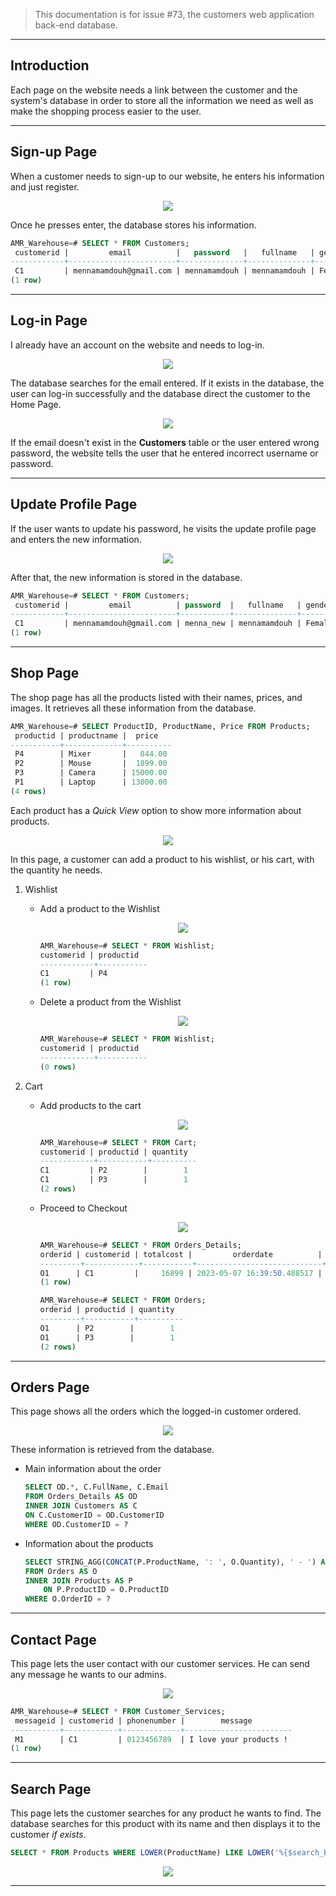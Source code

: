 > This documentation is for issue #73, the customers web application back-end database.

<hr>

## Introduction ##

Each page on the website needs a link between the customer and the system's database in order to store all the information we need as well as make the shopping process easier to the user.

<hr>

## Sign-up Page ##

When a customer needs to sign-up to our website, he enters his information and just register.

<p align="center">
<img src="images/web-application-back-end/Register.png">
</p>

Once he presses enter, the database stores his information.

```sql
AMR_Warehouse=# SELECT * FROM Customers;
 customerid |         email          |   password   |   fullname   | gender
------------+------------------------+--------------+--------------+--------
 C1         | mennamamdouh@gmail.com | mennamamdouh | mennamamdouh | Female
(1 row)
```

<hr>

## Log-in Page ##

I already have an account on the website and needs to log-in.

<p align="center">
<img src="images/web-application-back-end/Log-in.png">
</p>

The database searches for the email entered. If it exists in the database, the user can log-in successfully and the database direct the customer to the Home Page.

<p align="center">
<img src="images/web-application-back-end/Home-Page.png">
</p>

If the email doesn't exist in the __Customers__ table or the user entered wrong password, the website tells the user that he entered incorrect username or password.

<hr>

## Update Profile Page ##

If the user wants to update his password, he visits the update profile page and enters the new information.

<p align="center">
<img src="images/web-application-back-end/Update-user.png">
</p>

After that, the new information is stored in the database.

```sql
AMR_Warehouse=# SELECT * FROM Customers;
 customerid |         email          | password  |   fullname   | gender
------------+------------------------+-----------+--------------+--------
 C1         | mennamamdouh@gmail.com | menna_new | mennamamdouh | Female
(1 row)
```

<hr>

## Shop Page ##

The shop page has all the products listed with their names, prices, and images. It retrieves all these information from the database.

```sql
AMR_Warehouse=# SELECT ProductID, ProductName, Price FROM Products;
 productid | productname |  price
-----------+-------------+----------
 P4        | Mixer       |   844.00
 P2        | Mouse       |  1899.00
 P3        | Camera      | 15000.00
 P1        | Laptop      | 13000.00
(4 rows)
```

Each product has a _Quick View_ option to show more information about products.

<p align="center">
<img src="images/web-application-back-end/QuickView.png">
</p>

In this page, a customer can add a product to his wishlist, or his cart, with the quantity he needs.

1. Wishlist

   * Add a product to the Wishlist
       <p align="center">
       <img src="images/web-application-back-end/Wishlist2.png">
       </p>

       ```sql
       AMR_Warehouse=# SELECT * FROM Wishlist;
       customerid | productid
       ------------+-----------
       C1         | P4
       (1 row)
       ```

   * Delete a product from the Wishlist

       <p align="center">
       <img src="images/web-application-back-end/Wishlist3.png">
       </p>

       ```sql
       AMR_Warehouse=# SELECT * FROM Wishlist;
       customerid | productid
       ------------+-----------
       (0 rows)
        ```

2. Cart

   * Add products to the cart

       <p align="center">
       <img src="images/web-application-back-end/Cart.png">
       </p>

       ```sql
       AMR_Warehouse=# SELECT * FROM Cart;
       customerid | productid | quantity
       ------------+-----------+----------
       C1         | P2        |        1
       C1         | P3        |        1
       (2 rows)
       ```

   * Proceed to Checkout

       <p align="center">
       <img src="images/web-application-back-end/Proceed-to-checkout.png">
       </p>

       ```sql
       AMR_Warehouse=# SELECT * FROM Orders_Details;
       orderid | customerid | totalcost |         orderdate          | phonenumber |                        address                         |  paymentmethod   | orderstatus
       ---------+------------+-----------+----------------------------+-------------+--------------------------------------------------------+------------------+-------------
       O1      | C1         |     16899 | 2023-05-07 16:39:50.488517 | 0123456789  | flat no. 20, 16, Alexandria, Alexandria, Egypt - 12345 | Cash on Delivery | New
       (1 row)

       AMR_Warehouse=# SELECT * FROM Orders;
       orderid | productid | quantity
       ---------+-----------+----------
       O1      | P2        |        1
       O1      | P3        |        1
       (2 rows)
       ```

<hr>

## Orders Page ##

This page shows all the orders which the logged-in customer ordered.

<p align="center">
<img src="images/web-application-back-end/Orders.png">
</p>

These information is retrieved from the database.

* Main information about the order
    ```sql
    SELECT OD.*, C.FullName, C.Email
    FROM Orders_Details AS OD
    INNER JOIN Customers AS C
    ON C.CustomerID = OD.CustomerID
    WHERE OD.CustomerID = ?
    ```

* Information about the products
    ```sql
    SELECT STRING_AGG(CONCAT(P.ProductName, ': ', O.Quantity), ' - ') AS total_products
    FROM Orders AS O
    INNER JOIN Products AS P
        ON P.ProductID = O.ProductID
    WHERE O.OrderID = ?
    ```

<hr>

## Contact Page ##

This page lets the user contact with our customer services. He can send any message he wants to our admins.

<p align="center">
<img src="images/web-application-back-end/Contact.png">
</p>

```sql
AMR_Warehouse=# SELECT * FROM Customer_Services;
 messageid | customerid | phonenumber |        message
-----------+------------+-------------+------------------------
 M1        | C1         | 0123456789  | I love your products !
(1 row)
```

<hr>

## Search Page ##

This page lets the customer searches for any product he wants to find. The database searches for this product with its name and then displays it to the customer _if exists_.

```sql
SELECT * FROM Products WHERE LOWER(ProductName) LIKE LOWER('%{$search_box}%');
```

<p align="center">
<img src="images/web-application-back-end/Search.png">
</p>

<hr>
